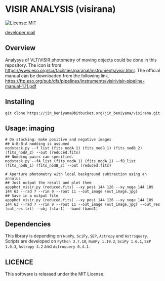 # VISIR ANALYSIS  (visirana)
[![License: MIT](https://img.shields.io/badge/License-MIT-yellow.svg)](https://opensource.org/licenses/MIT)

[developer mail](mailto:jinbeniyama@oca.eu)

## Overview
Analysys of VLT/VISIR photometry of moving objects could be done in this repository.
The icon is from https://www.eso.org/sci/facilities/paranal/instruments/visir.html.
The official manual can be downloaded from the following link.
https://ftp.eso.org/pub/dfs/pipelines/instruments/visir/visir-pipeline-manual-1.11.pdf


## Installing
```
git clone https://jin_beniyama@bitbucket.org/jin_beniyama/visirana.git
```

## Usage: imaging

```
# Do stacking: make positive and negative images
## A-B-B-A nodding is assumed
nodstack.py --f_list (fits_nodA_1) (fits_nodB_1) (fits_nodB_2) (fits_nodA_2) --out (reduced.fits)
## Nodding pairs can specified.
nodstack.py --fA_list (fits_nodA_1) (fits_nodA_2) --fB_list (fits_nodB_1) (fits_nodB_2) --out (reduced.fits)

# Aperture photometry with local background subtraction using an annulus
## Just output the result and plot them
appphot_visir.py (reduced.fits) --xy_posi 144 126 --xy_nega 144 189 144 63 --rad 7 --rin 9 --rout 11 --out_image (out_image.jpg)
## Save in a output file
appphot_visir.py (reduced.fits) --xy_posi 144 126 --xy_nega 144 189 144 63 --rad 7 --rin 9 --rout 11 --out_image (out_image.jpg) --out_res (out_res.txt) --obj (star1) --band (band1)
```


## Dependencies

This library is depending on `NumPy`, `SciPy`, `SEP`, `Astropy` 
and `Astroquery`.
Scripts are developed on `Python 3.7.10`, `NumPy 1.19.2`, `SciPy 1.6.1`,
`SEP 1.0.3`, `Astropy 4.2` and `Astroquery 0.4.1`.

## LICENCE

This software is released under the MIT License.

